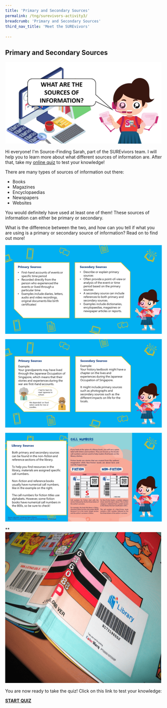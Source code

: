 ```yaml
---
title: 'Primary and Secondary Sources'
permalink: /tng/surevivors-activity3/
breadcrumb: 'Primary and Secondary Sources'
third_nav_title: 'Meet the SUREvivors'

---
```



## Primary and Secondary Sources

![](../images/SUREvivors-activity3A.JPG)

Hi everyone! I'm Source-Finding Sarah, part of the SUREvivors team. I will help you to learn more about what different sources of information are. After that, take my [online quiz](https://forms.gle/LobqaT7jbR9xun49A) to test your knowledge!
 

There are many types of sources of information out there:

- Books
- Magazines
- Encyclopaedias
- Newspapers
- Websites

You would definitely have used at least one of them! These sources of information can either be primary or secondary. 

What is the difference between the two, and how can you tell if what you are using is a primary or secondary source of information? Read on to find out more!

![](../images/surevivors-act3-01.JPG)

![](../images/surevivors-act3-02.JPG)

![](../images/surevivors-act3-03.JPG)

** ![](../images/book-cover-001.png)

You are now ready to take the quiz! Click on this link to test your knowledge: 

**[START QUIZ](https://go.gov.sg/surevivor-activity-3)**





 
